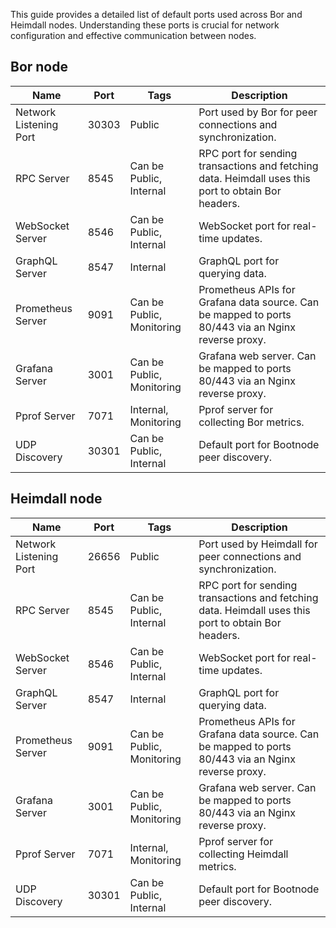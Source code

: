 This guide provides a detailed list of default ports used across Bor and Heimdall nodes. Understanding these ports is crucial for network configuration and effective communication between nodes.

## Bor node

| Name                   | Port  | Tags                      | Description                                                                                         |
| ---------------------- | ----- | ------------------------- | --------------------------------------------------------------------------------------------------- |
| Network Listening Port | 30303 | Public                    | Port used by Bor for peer connections and synchronization.                                          |
| RPC Server             | 8545  | Can be Public, Internal   | RPC port for sending transactions and fetching data. Heimdall uses this port to obtain Bor headers. |
| WebSocket Server       | 8546  | Can be Public, Internal   | WebSocket port for real-time updates.                                                               |
| GraphQL Server         | 8547  | Internal                  | GraphQL port for querying data.                                                                     |
| Prometheus Server      | 9091  | Can be Public, Monitoring | Prometheus APIs for Grafana data source. Can be mapped to ports 80/443 via an Nginx reverse proxy.  |
| Grafana Server         | 3001  | Can be Public, Monitoring | Grafana web server. Can be mapped to ports 80/443 via an Nginx reverse proxy.                       |
| Pprof Server           | 7071  | Internal, Monitoring      | Pprof server for collecting Bor metrics.                                                            |
| UDP Discovery          | 30301 | Can be Public, Internal   | Default port for Bootnode peer discovery.                                                           |

## Heimdall node

| Name                   | Port  | Tags                      | Description                                                                                         |
| ---------------------- | ----- | ------------------------- | --------------------------------------------------------------------------------------------------- |
| Network Listening Port | 26656 | Public                    | Port used by Heimdall for peer connections and synchronization.                                     |
| RPC Server             | 8545  | Can be Public, Internal   | RPC port for sending transactions and fetching data. Heimdall uses this port to obtain Bor headers. |
| WebSocket Server       | 8546  | Can be Public, Internal   | WebSocket port for real-time updates.                                                               |
| GraphQL Server         | 8547  | Internal                  | GraphQL port for querying data.                                                                     |
| Prometheus Server      | 9091  | Can be Public, Monitoring | Prometheus APIs for Grafana data source. Can be mapped to ports 80/443 via an Nginx reverse proxy.  |
| Grafana Server         | 3001  | Can be Public, Monitoring | Grafana web server. Can be mapped to ports 80/443 via an Nginx reverse proxy.                       |
| Pprof Server           | 7071  | Internal, Monitoring      | Pprof server for collecting Heimdall metrics.                                                       |
| UDP Discovery          | 30301 | Can be Public, Internal   | Default port for Bootnode peer discovery.                                                           |
